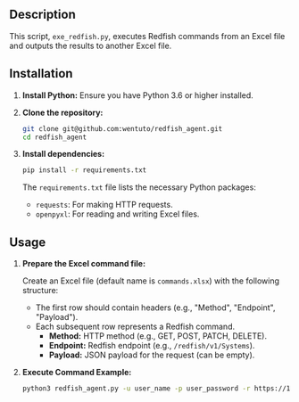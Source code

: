 ## Description

This script, `exe_redfish.py`, executes Redfish commands from an Excel file and outputs the results to another Excel file.

## Installation

1.  **Install Python:** Ensure you have Python 3.6 or higher installed.

2.  **Clone the repository:**

    ```bash
    git clone git@github.com:wentuto/redfish_agent.git
    cd redfish_agent
    ```

3.  **Install dependencies:**

    ```bash
    pip install -r requirements.txt
    ```

    The `requirements.txt` file lists the necessary Python packages:

    *   `requests`: For making HTTP requests.
    *   `openpyxl`: For reading and writing Excel files.

## Usage

1.  **Prepare the Excel command file:**

    Create an Excel file (default name is `commands.xlsx`) with the following structure:

    *   The first row should contain headers (e.g., "Method", "Endpoint", "Payload").
    *   Each subsequent row represents a Redfish command.
        *   **Method:** HTTP method (e.g., GET, POST, PATCH, DELETE).
        *   **Endpoint:** Redfish endpoint (e.g., `/redfish/v1/Systems`).
        *   **Payload:** JSON payload for the request (can be empty).

2.  **Execute Command Example:**
     
    ```bash
    python3 redfish_agent.py -u user_name -p user_password -r https://127.0.0.1:5101
    ```

